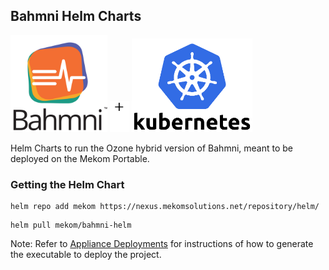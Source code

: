## Bahmni Helm Charts

<p align="left">
  <img src="./readme/bahmni-logo-square.png" alt="Bahmni Logo" height="155">
  <img src="./readme/plus.png" alt="plus sign" height="50">
  <img src="./readme/kubernetes-stacked-color.svg" alt="Docker Logo" height="150">
  </p>

Helm Charts to run the Ozone hybrid version of Bahmni, meant to be deployed on the Mekom Portable.

### Getting the Helm Chart

```
helm repo add mekom https://nexus.mekomsolutions.net/repository/helm/
```

```
helm pull mekom/bahmni-helm
```

Note: Refer to [Appliance Deployments](https://github.com/mekomsolutions/appliance-deployment) for instructions of how to generate the executable to deploy the project.
